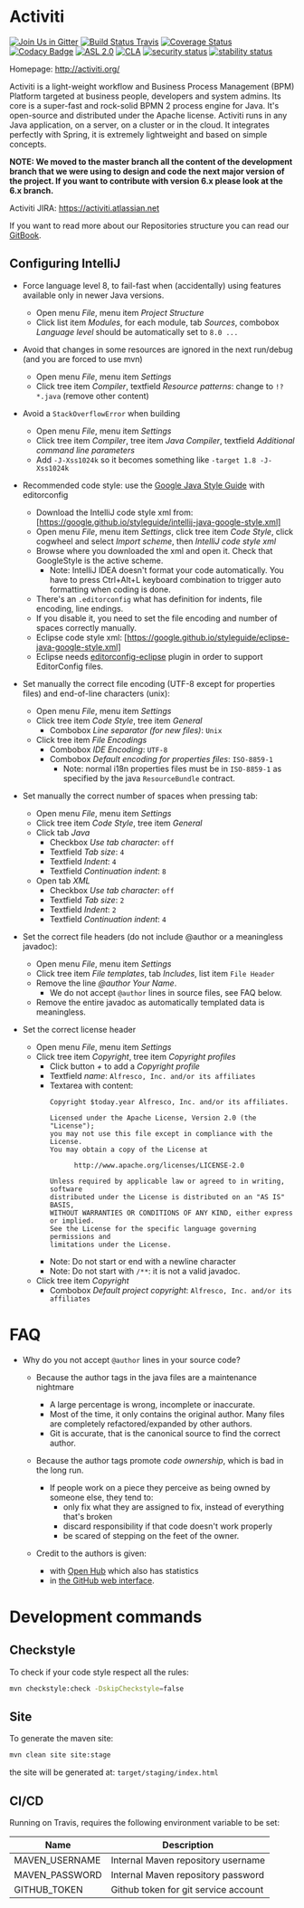 Activiti
========

[![Join Us in Gitter](https://badges.gitter.im/Activiti/Activiti7.svg)](https://gitter.im/Activiti/Activiti7?utm_source=badge&utm_medium=badge&utm_campaign=pr-badge&utm_content=badge)
[![Build Status Travis](https://travis-ci.com/Activiti/Activiti.svg?branch=master)](https://travis-ci.com/Activiti/Activiti)
[![Coverage Status](http://img.shields.io/codecov/c/github/Activiti/Activiti/master.svg?maxAge=86400)](https://codecov.io/gh/Activiti/Activiti)
[![Codacy Badge](https://api.codacy.com/project/badge/Grade/f859f1bf542b43cab64e1e85706e5243)](https://www.codacy.com/app/Activiti/Activiti?utm_source=github.com&amp;utm_medium=referral&amp;utm_content=Activiti/Activiti&amp;utm_campaign=Badge_Grade)
[![ASL 2.0](https://img.shields.io/hexpm/l/plug.svg)](https://github.com/Activiti/Activiti/blob/master/LICENSE.txt)
[![CLA](https://cla-assistant.io/readme/badge/Activiti/Activiti)](https://cla-assistant.io/Activiti/Activiti)
[![security status](https://www.meterian.com/badge/gh/Activiti/Activiti/security)](https://www.meterian.com/report/gh/Activiti/Activiti)
[![stability status](https://www.meterian.com/badge/gh/Activiti/Activiti/stability)](https://www.meterian.com/report/gh/Activiti/Activiti)

Homepage: http://activiti.org/


Activiti is a light-weight workflow and Business Process Management (BPM) Platform targeted at business people, developers and system admins. Its core is a super-fast and rock-solid BPMN 2 process engine for Java. It's open-source and distributed under the Apache license. Activiti runs in any Java application, on a server, on a cluster or in the cloud. It integrates perfectly with Spring, it is extremely lightweight and based on simple concepts. 

**__NOTE: We moved to the master branch all the content of the development branch that we were using to design and code the next major version of the project. If you want to contribute with version 6.x please look at the 6.x branch.__** 

Activiti JIRA: https://activiti.atlassian.net

If you want to read more about our Repositories structure you can read our [GitBook](https://activiti.gitbooks.io/activiti-7-developers-guide/content/).

Configuring IntelliJ
--------------------

* Force language level 8, to fail-fast when (accidentally) using features available only in newer Java versions.
    * Open menu *File*, menu item *Project Structure*
    * Click list item *Modules*, for each module, tab *Sources*, combobox *Language level* should be automatically set to `8.0 ...`

* Avoid that changes in some resources are ignored in the next run/debug (and you are forced to use mvn)
    * Open menu *File*, menu item *Settings*
    * Click tree item *Compiler*, textfield *Resource patterns*: change to `!?*.java` (remove other content)

* Avoid a `StackOverflowError` when building
    * Open menu *File*, menu item *Settings*
    * Click tree item *Compiler*, tree item *Java Compiler*, textfield *Additional command line parameters*
    * Add `-J-Xss1024k` so it becomes something like `-target 1.8 -J-Xss1024k`

* Recommended code style: use the [Google Java Style Guide](https://google.github.io/styleguide/javaguide.html) with editorconfig
    * Download the IntelliJ code style xml from: [https://google.github.io/styleguide/intellij-java-google-style.xml]
    * Open menu *File*, menu item *Settings*, click tree item *Code Style*, click cogwheel and select *Import scheme*, then *IntelliJ code style xml*
    * Browse where you downloaded the xml and open it. Check that GoogleStyle is the active scheme.
        * Note: IntelliJ IDEA doesn't format your code automatically. You have to press Ctrl+Alt+L keyboard combination to trigger auto formatting when coding is done.
    * There's an `.editorconfig` what has definition for indents, file encoding, line endings. 
    * If you disable it, you need to set the file encoding and number of spaces correctly manually.
    * Eclipse code style xml: [https://google.github.io/styleguide/eclipse-java-google-style.xml]
    * Eclipse needs [editorconfig-eclipse](https://marketplace.eclipse.org/content/editorconfig-eclipse) plugin in order to support EditorConfig files.

* Set manually the correct file encoding (UTF-8 except for properties files) and end-of-line characters (unix):
    * Open menu *File*, menu item *Settings*
    * Click tree item *Code Style*, tree item *General*
        * Combobox *Line separator (for new files)*: `Unix`
    * Click tree item *File Encodings*
        * Combobox *IDE Encoding*: `UTF-8`
        * Combobox *Default encoding for properties files*: `ISO-8859-1`
            * Note: normal i18n properties files must be in `ISO-8859-1` as specified by the java `ResourceBundle` contract.

* Set manually the correct number of spaces when pressing tab:
    * Open menu *File*, menu item *Settings*
    * Click tree item *Code Style*, tree item *General*
    * Click tab *Java*
        * Checkbox *Use tab character*: `off`
        * Textfield *Tab size*: `4`
        * Textfield *Indent*: `4`
        * Textfield *Continuation indent*: `8`
    * Open tab *XML*
        * Checkbox *Use tab character*: `off`
        * Textfield *Tab size*: `2`
        * Textfield *Indent*: `2`
        * Textfield *Continuation indent*: `4`

* Set the correct file headers (do not include @author or a meaningless javadoc):
    * Open menu *File*, menu item *Settings*
    * Click tree item *File templates*, tab *Includes*, list item `File Header`
    * Remove the line *@author Your Name*.
        * We do not accept `@author` lines in source files, see FAQ below.
    * Remove the entire javadoc as automatically templated data is meaningless.

* Set the correct license header
    * Open menu *File*, menu item *Settings*
    * Click tree item *Copyright*, tree item *Copyright profiles*
        * Click button *+* to add a *Copyright profile*
        * Textfield *name*: `Alfresco, Inc. and/or its affiliates`
        * Textarea with content:
            ```
            Copyright $today.year Alfresco, Inc. and/or its affiliates.

            Licensed under the Apache License, Version 2.0 (the "License");
            you may not use this file except in compliance with the License.
            You may obtain a copy of the License at

                  http://www.apache.org/licenses/LICENSE-2.0

            Unless required by applicable law or agreed to in writing, software
            distributed under the License is distributed on an "AS IS" BASIS,
            WITHOUT WARRANTIES OR CONDITIONS OF ANY KIND, either express or implied.
            See the License for the specific language governing permissions and
            limitations under the License.
            ```
        * Note: Do not start or end with a newline character
        * Note: Do not start with `/**`: it is not a valid javadoc.
    * Click tree item *Copyright*
        * Combobox *Default project copyright*: `Alfresco, Inc. and/or its affiliates`

FAQ
===

* Why do you not accept `@author` lines in your source code?
    * Because the author tags in the java files are a maintenance nightmare
        * A large percentage is wrong, incomplete or inaccurate.
        * Most of the time, it only contains the original author. Many files are completely refactored/expanded by other authors.
        * Git is accurate, that is the canonical source to find the correct author.

    * Because the author tags promote *code ownership*, which is bad in the long run.
        * If people work on a piece they perceive as being owned by someone else, they tend to:
            * only fix what they are assigned to fix, instead of everything that's broken
            * discard responsibility if that code doesn't work properly
            * be scared of stepping on the feet of the owner.

    * Credit to the authors is given:
        * with [Open Hub](https://www.openhub.net/p/activiti/contributors) which also has statistics
        * in [the GitHub web interface](https://github.com/activiti).

# Development commands

## Checkstyle

To check if your code style respect all the rules:
 
```bash
mvn checkstyle:check -DskipCheckstyle=false
```

## Site

To generate the maven site:

```bash
mvn clean site site:stage
```

the site will be generated at: `target/staging/index.html`

## CI/CD

Running on Travis, requires the following environment variable to be set:

| Name | Description |
|------|-------------|
| MAVEN_USERNAME | Internal Maven repository username |
| MAVEN_PASSWORD | Internal Maven repository password |
| GITHUB_TOKEN | Github token for git service account |

